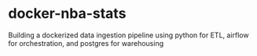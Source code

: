 # docker-nba-stats

Building a dockerized data ingestion pipeline using python for ETL, airflow for orchestration, and postgres for warehousing
